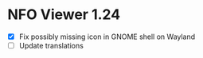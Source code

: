 NFO Viewer 1.24
===============

* [x] Fix possibly missing icon in GNOME shell on Wayland
* [ ] Update translations
